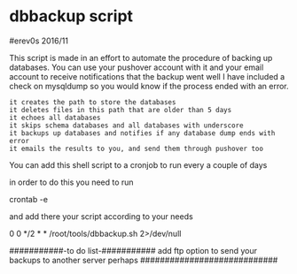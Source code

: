 # dbbackup script
#erev0s 2016/11

This script is made in an effort to automate the procedure of backing up databases.
You can use your pushover account with it and your email account to receive notifications that the backup went well
I have included a check on mysqldump so you would know if the process ended with an error.


    it creates the path to store the databases
    it deletes files in this path that are older than 5 days
    it echoes all databases
    it skips schema databases and all databases with underscore
    it backups up databases and notifies if any database dump ends with error
    it emails the results to you, and send them through pushover too



You can add this shell script to a cronjob to run every a couple of days

in order to do this you need to run

crontab -e

and add there your script according to your needs

0 0 */2 * * /root/tools/dbbackup.sh 2>/dev/null



###########-to do list-###########
add ftp option to send your backups to another server perhaps
############################
